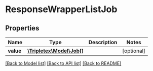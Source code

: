 # ResponseWrapperListJob

## Properties
Name | Type | Description | Notes
------------ | ------------- | ------------- | -------------
**value** | [**\Tripletex\Model\Job[]**](Job.md) |  | [optional] 

[[Back to Model list]](../../README.md#documentation-for-models) [[Back to API list]](../../README.md#documentation-for-api-endpoints) [[Back to README]](../../README.md)

